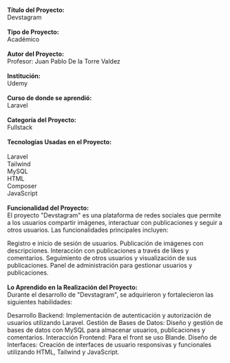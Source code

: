 <strong>Título del Proyecto:</strong><br/>
Devstagram<br/>
<br/>
<strong>Tipo de Proyecto:</strong><br/>
Académico<br/>
<br/>
<strong>Autor del Proyecto:</strong><br/>
Profesor: Juan Pablo De la Torre Valdez<br/>
<br/>
<strong>Institución:</strong><br/>
Udemy<br/>
<br/>
<strong>Curso de donde se aprendió:</strong><br/>
Laravel<br/>
<br/>
<strong>Categoría del Proyecto:</strong><br/>
Fullstack<br/>
<br/>
<strong>Tecnologías Usadas en el Proyecto:</strong><br/>
<br/>
Laravel<br/>
Tailwind<br/>
MySQL<br/>
HTML<br/>
Composer<br/>
JavaScript<br/>
<br/>
<strong>Funcionalidad del Proyecto:</strong><br/>
El proyecto "Devstagram" es una plataforma de redes sociales que permite a los usuarios compartir imágenes, interactuar con publicaciones y seguir a otros usuarios. Las funcionalidades principales incluyen:

Registro e inicio de sesión de usuarios.
Publicación de imágenes con descripciones.
Interacción con publicaciones a través de likes y comentarios.
Seguimiento de otros usuarios y visualización de sus publicaciones.
Panel de administración para gestionar usuarios y publicaciones.<br/>
<br/>
<strong>Lo Aprendido en la Realización del Proyecto:</strong><br/>
Durante el desarrollo de "Devstagram", se adquirieron y fortalecieron las siguientes habilidades:

Desarrollo Backend: Implementación de autenticación y autorización de usuarios utilizando Laravel.
Gestión de Bases de Datos: Diseño y gestión de bases de datos con MySQL para almacenar usuarios, publicaciones y comentarios.
Interacción Frontend: Para el front se uso Blande.
Diseño de Interfaces: Creación de interfaces de usuario responsivas y funcionales utilizando HTML, Tailwind y JavaScript.<br/>
